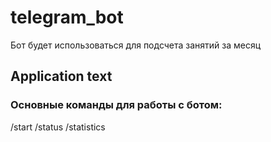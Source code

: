 # telegram_bot

Бот будет использоваться для подсчета занятий за месяц

## Application text

### Основные команды для работы с ботом:


/start
/status
/statistics

